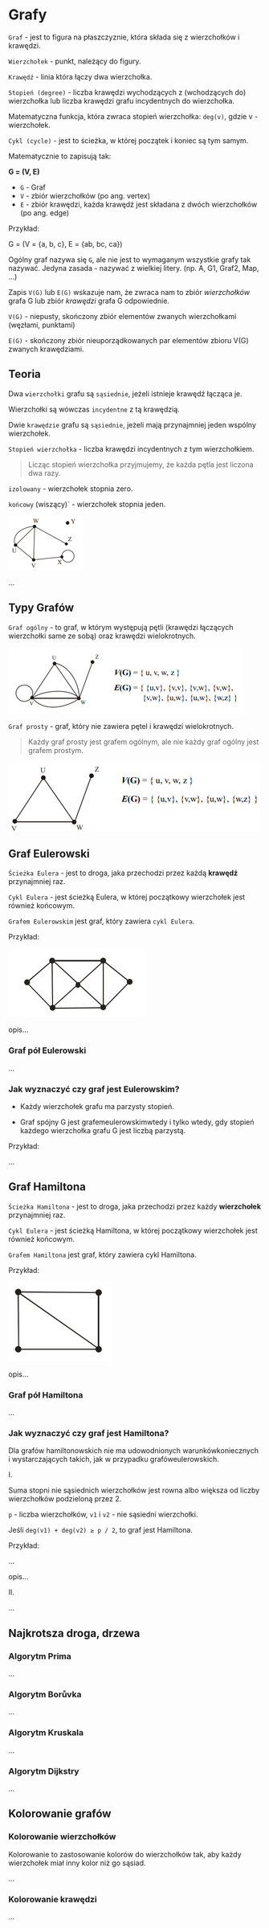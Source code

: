 # Grafy

`Graf` - jest to figura na płaszczyznie, która składa się z wierzchołków i krawędzi.

`Wierzchołek` - punkt, należący do figury.

`Krawędź` - linia która łączy dwa wierzchołka.

`Stopień (degree)` - liczba krawędzi wychodzących z (wchodzących do) wierzchołka lub liczba krawędzi grafu incydentnych do wierzchołka.

Matematyczna funkcja, która zwraca stopień wierzchołka: `deg(v)`,
gdzie v - wierzchołek.

`Cykl (cycle)` - jest to ścieżka, w której początek i koniec są tym samym.

Matematycznie to zapisują tak:

**G = (V, E)**

- `G` - Graf
- `V` - zbiór wierzchołków (po ang. vertex)
- `E` - zbiór krawędzi, każda krawędź jest składana z dwóch wierzchołków (po ang. edge)

Przykład:

G = (V = {a, b, c}, E = {ab, bc, ca})

Ogólny graf nazywa się `G`, ale nie jest to wymaganym wszystkie grafy tak nazywać. Jedyna zasada - nazywać z wielkiej litery. (np. A, G1, Graf2, Map, ...)

Zapis `V(G)` lub `E(G)` wskazuje nam, że zwraca nam to zbiór *wierzchołków* grafa G lub zbiór *krawędzi* grafa G odpowiednie.

`V(G)` - niepusty, skończony zbiór elementów zwanych wierzchołkami
(węzłami, punktami)

`E(G)` - skończony zbiór nieuporządkowanych par elementów zbioru V(G)
zwanych krawędziami.

## Teoria

Dwa `wierzchołki` grafu są `sąsiednie`, jeżeli istnieje krawędź łącząca je.

Wierzchołki są wówczas `incydentne` z tą krawędzią.

Dwie `krawędzie` grafu są `sąsiednie`, jeżeli mają przynajmniej jeden
wspólny wierzchołek.

`Stopień wierzchołka` - liczba krawędzi incydentnych z tym
wierzchołkiem.

> Licząc stopień wierzchołka przyjmujemy, że każda pętla jest liczona dwa razy.

`izolowany` - wierzchołek stopnia zero.

`końcowy` (wiszący)` - wierzchołek stopnia jeden.

![alt text](./img/image-2.png)

...

## Typy Grafów

`Graf ogólny` - to graf, w którym występują pętli (krawędzi łączących wierzchołki same ze sobą) oraz
krawędzi wielokrotnych.

![alt text](./img/image-1.png)

`Graf prosty` - graf, który nie zawiera pętel i krawędzi wielokrotnych.

> Każdy graf prosty jest grafem ogólnym, ale nie każdy graf ogólny jest
grafem prostym.

![alt text](./img/image.png)

## Graf Eulerowski

`Ścieżka Eulera` - jest to droga, jaka przechodzi przez każdą **krawędź** przynajmniej raz.

`Cykl Eulera` - jest ścieżką Eulera, w której początkowy wierzchołek jest również końcowym.

`Grafem Eulerowskim` jest graf, który zawiera `cykl Eulera`.

Przykład:

![Graf Eulerowski](./img/ge.png)

opis...

### Graf pół Eulerowski

...

### Jak wyznaczyć czy graf jest Eulerowskim?

- Każdy wierzchołek grafu ma parzysty stopień.

- Graf spójny G jest grafemeulerowskimwtedy i tylko wtedy, gdy stopień każdego wierzchołka grafu G jest
liczbą parzystą.

Przykład:

...

## Graf Hamiltona

`Ścieżka Hamiltona` - jest to droga, jaka przechodzi przez każdy **wierzchołek** przynajmniej raz.

`Cykl Eulera` - jest ścieżką Hamiltona, w której początkowy wierzchołek jest również końcowym.

`Grafem Hamiltona` jest graf, który zawiera cykl Hamiltona.

Przykład:

![Graf Hamiltona](./img/ham.png)

opis...

### Graf pół Hamiltona

...

### Jak wyznaczyć czy graf jest Hamiltona?

Dla grafów hamiltonowskich nie ma udowodnionych warunkówkoniecznych i wystarczających takich, jak w przypadku grafóweulerowskich.

I.

Suma stopni nie sąsiednich wierzchołków jest rowna albo większa od liczby wierzchołków podzieloną przez 2.

`p` - liczba wierzchołków, `v1` i `v2` - nie sąsiedni wierzchołki.

Jeśli `deg(v1) + deg(v2) ≥ p / 2`, to graf jest Hamiltona.

Przykład:

...

opis...

II.

...

## Najkrotsza droga, drzewa

### Algorytm Prima

...

### Algorytm Borůvka

...

### Algorytm Kruskala

...

### Algorytm Dijkstry

...

## Kolorowanie grafów

### Kolorowanie wierzchołków

Kolorowanie to zastosowanie kolorów do wierzchołków tak, aby każdy wierzchołek miał inny kolor niż go sąsiad.

...

### Kolorowanie krawędzi

...
